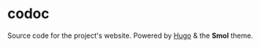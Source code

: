 # codoc
Source code for the project's website. Powered by [Hugo](https://gohugo.io) & the **Smol** theme. 

